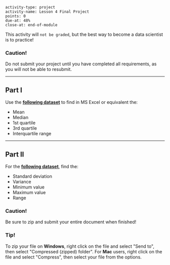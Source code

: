 ```c-lms
activity-type: project
activity-name: Lesson 4 Final Project 
points: 0
due-at: 48%
close-at: end-of-module
```

This activity will `not be graded`,  but the best way to become a data scientist is to practice!

<div class="panel panel-danger">
    <div class="panel-heading">
        <h3 class="panel-title">Caution!</h3>
    </div>
    <div class="panel-body">
        <p>Do not submit your project until you have completed all requirements, as you will not be able to resubmit.</p>
    </div>
</div>

---

## Part I

Use the **[following dataset](https://repo.exeterlms.com/documents/V2/DataScience/Basic-Statistics/L4ExamQ9-12.zip)** to find in MS Excel or equivalent the: 

* Mean
* Median
* 1st quartile
* 3rd quartile
* Interquartile range

---

## Part II 

For the **[following dataset](https://repo.exeterlms.com/documents/V2/DataScience/Basic-Statistics/L4ExamQ17-18.zip)**, find the:

* Standard deviation
* Variance
* Minimum value
* Maximum value
* Range

<div class="panel panel-danger">
    <div class="panel-heading">
        <h3 class="panel-title">Caution!</h3>
    </div>
    <div class="panel-body">
        <p>Be sure to zip and submit your entire document when finished!</p>
    </div>
</div>

<div class="panel panel-info">
    <div class="panel-heading">
        <h3 class="panel-title">Tip!</h3>
    </div>
    <div class="panel-body">
        <p>To zip your file on <b>Windows</b>, right click on the file and select "Send to", then select "Compressed (zipped) folder". For <b>Mac</b> users, right click on the file and select "Compress", then select your file from the options.</p>
    </div>
</div>